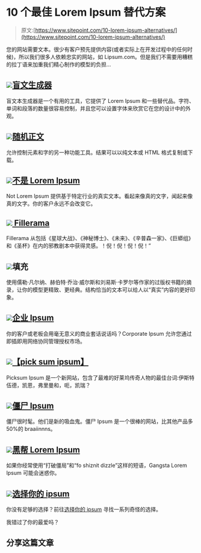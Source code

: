# 10 个最佳 Lorem Ipsum 替代方案

> 原文:[https://www.sitepoint.com/10-lorem-ipsum-alternatives/](https://www.sitepoint.com/10-lorem-ipsum-alternatives/)

您的网站需要文本。很少有客户预先提供内容(或者实际上在开发过程中的任何时候)，所以我们很多人依赖忠实的网站，如 Lipsum.com。但是我们不需要用糟糕的拉丁语来加重我们精心制作的模型的负担…

## [![](../Images/736c7b7450a96c1a84c32d04db635f77.png)盲文生成器](http://www.blindtextgenerator.com/)

盲文本生成器是一个有用的工具，它提供了 Lorem Ipsum 和一些替代品。字符、单词和段落的数量很容易控制，并且您可以设置字体来欣赏它在您的设计中的外观。

## [![](../Images/dd69080aa7e7b8f9eed1cb9482d431a9.png)随机正文](http://www.randomtext.me/)

允许控制元素和字的另一种功能工具。结果可以以纯文本或 HTML 格式复制或下载。

## [![](../Images/14d10e2588454535a2ac18791fc1a712.png)不是 Lorem Ipsum](http://notloremipsum.com/)

Not Lorem Ipsum 提供基于特定行业的真实文本。看起来像真的文字，闻起来像真的文字。你的客户永远不会改变它。

## [![](../Images/5e22c70f80cbfaed4e80f13786f82622.png) Fillerama](http://chrisvalleskey.com/fillerama/)

Fillerama 从包括《星球大战》、《神秘博士》、《未来》、《辛普森一家》、《巨蟒组》和《圣杯》在内的邪教剧本中获得灵感。！倪！倪！倪！倪！”

## ![](../Images/b6668c4690f3ed7229d0135abe73b787.png)填充

使用儒勒·凡尔纳、赫伯特·乔治·威尔斯和刘易斯·卡罗尔等作家的过版权书籍的摘录，让你的模型更精致、更经典。结构恰当的文本可以给人以“真实”内容的更好印象。

## [![](../Images/ead25a93461b1cf10fea3f767db5ee5c.png)企业 Ipsum](http://idsgn.dropmark.com/107/1130454)

你的客户或老板会用毫无意义的商业套话说话吗？Corporate Ipsum 允许您通过即插即用网络协同管理授权市场。

## [![](../Images/823303f16cbce1eb24a9d07032a53e5f.png)【pick sum ipsum】](http://www.picksumipsum.co.uk/)

Picksum Ipsum 是一个新网站，包含了最难的好莱坞传奇人物的最佳台词:伊斯特伍德，凯恩，弗里曼和，呃，凯瑞？

## [![](../Images/0cd430e32fcafbb9afef6de189147b73.png)僵尸 Ipsum](http://www.zombieipsum.com/)

僵尸很时髦。他们是新的吸血鬼。僵尸 Ipsum 是一个很棒的网站，比其他产品多 50%的 braaiinnns。

## [![](../Images/94834a0756e99005c3dfc1adf6d9939a.png)黑帮 Lorem Ipsum](http://lorizzle.nl/)

如果你经常使用“打破僵局”和“fo shiznit dizzle”这样的短语，Gangsta Lorem Ipsum 可能会迷惑你。

## [![](../Images/a53ac124c55d31f5183a82c0ebcb7441.png)选择你的 ipsum](http://chooseyouripsum.com/)

你没有足够的选择？前往[选择你的 ipsum](http://chooseyouripsum.com/) 寻找一系列奇怪的选择。

我错过了你的最爱吗？

## 分享这篇文章